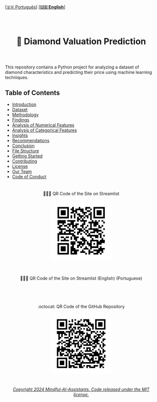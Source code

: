 
 \[[🇧🇷 Português](README.pt_BR.md)\] \[**[🇺🇸 English](README.md)**\]
  <!--  START HEADER  -->  

<br><br>


# <p align="center">  💎 Diamond Valuation Prediction

<br>

This repository contains a Python project for  analyzing a dataset of diamond characteristics and predicting their price using machine learning techniques.

## Table of Contents

- [Introduction](#introduction) 
- [Dataset](#dataset)
- [Methodology](#methodology)
- [Findings](#findings)
- [Analysis of Numerical Features](#analysis-of-numerical-features)
- [Analysis of Categorical Features](#analysis-of-categorical-features)
- [Insights](#insights)
- [Recommendations](#recommendations)
- [Conclusion](#conclusion)
- [File Structure](#file-structure)
- [Getting Started](#getting-started)
- [Contributing](#contributing)
- [License](#license)
- [Our Team](#our-team)
- [Code of Conduct](#code-of-conduct)







#
<!-- QR's Code -->


<p align="center"> 👑🇧🇷 QR Code of the Site on Streamlist </p>

<p align="center">
  <img src="Site.png" alt="QR Code 1" width="200"/>
  </p>

  <br>

  
<p align="center"> 👑🇺🇸 QR Code of the Site on Streamlist (English)  (Portuguese) </p>

<p align="center">
  <img src="" />
  </p>

  <br>

<p align="center">:octocat: QR Code of the GitHub Repository </p>

  <p align="center">
  <img src="RepositorioGitHub.png" alt="QR Code 2" width="200"/>
</p>




#

###### <p align="center">[Copyright 2024 Mindful-AI-Assistants. Code released under the  MIT license.]( https://github.com/Mindful-AI-Assistants/.github/blob/ad6948fdec771e022d49cd96f99024fcc7f1106a/LICENSE)

